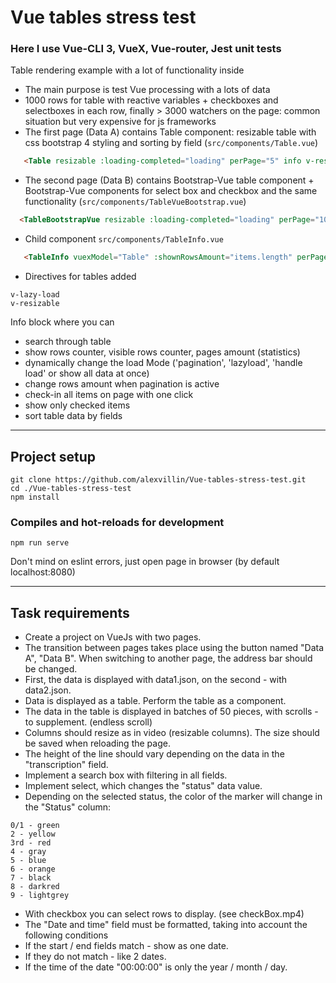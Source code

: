 # Vue tables stress test
### Here I use Vue-CLI 3, VueX, Vue-router, Jest unit tests
Table rendering example with a lot of functionality inside
- The main purpose is test Vue processing with a lots of data
- 1000 rows for table with reactive variables + checkboxes and selectboxes in each row, finally > 3000 watchers on the page: common situation but very expensive for js frameworks
- The first page (Data A) contains Table component: resizable table with css bootstrap 4 styling and sorting by field (`src/components/Table.vue`)
```html
   <Table resizable :loading-completed="loading" perPage="5" info v-resizable v-lazy-load />
```
 - The second page (Data B) contains Bootstrap-Vue table component + Bootstrap-Vue components for select box and checkbox and the same functionality (`src/components/TableVueBootstrap.vue`)
 ```html
   <TableBootstrapVue resizable :loading-completed="loading" perPage="10" info pagination />
 ```
- Child component `src/components/TableInfo.vue`
```html
   <TableInfo vuexModel="Table" :shownRowsAmount="items.length" perPage="7" />
```
- Directives for tables added
```
v-lazy-load
v-resizable
```
 Info block where you can 
  + search through table
  + show rows counter, visible rows counter, pages amount (statistics) 
  + dynamically change the load Mode ('pagination', 'lazyload', 'handle load' or show all data at once)
  + change rows amount when pagination is active
  + check-in all items on page with one click
  + show only checked items
  + sort table data by fields

-------------------------------------------
## Project setup
```
git clone https://github.com/alexvillin/Vue-tables-stress-test.git
cd ./Vue-tables-stress-test
npm install
```

### Compiles and hot-reloads for development
```
npm run serve
```
Don't mind on eslint errors, just open page in browser (by default localhost:8080)

-----------------------------------------
## Task requirements


- Create a project on VueJs with two pages.
- The transition between pages takes place using the button named "Data A", "Data B". When switching to another page, the address bar should be changed.
- First, the data is displayed with data1.json, on the second - with data2.json.
- Data is displayed as a table. Perform the table as a component.
- The data in the table is displayed in batches of 50 pieces, with scrolls - to supplement. (endless scroll)
- Columns should resize as in video (resizable columns). The size should be saved when reloading the page.
- The height of the line should vary depending on the data in the "transcription" field.
- Implement a search box with filtering in all fields.
- Implement select, which changes the "status" data value.
- Depending on the selected status, the color of the marker will change in the "Status" column: 
```
0/1 - green
2 - yellow
3rd - red
4 - gray
5 - blue
6 - orange
7 - black
8 - darkred
9 - lightgrey
```
- With checkbox you can select rows to display. (see checkBox.mp4)
- The "Date and time" field must be formatted, taking into account the following conditions
- If the start / end fields match - show as one date.
- If they do not match - like 2 dates.
- If the time of the date "00:00:00" is only the year / month / day.
